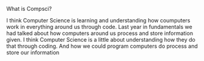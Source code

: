 What is Compsci?

I think Computer Science is learning and understanding how coumputers work in everything around us through code. Last year
in fundamentals we had talked about how computers around us process and store information given. I think Computer Science is a
little about understanding how they do that through coding. And how we could program computers do process and store our information

